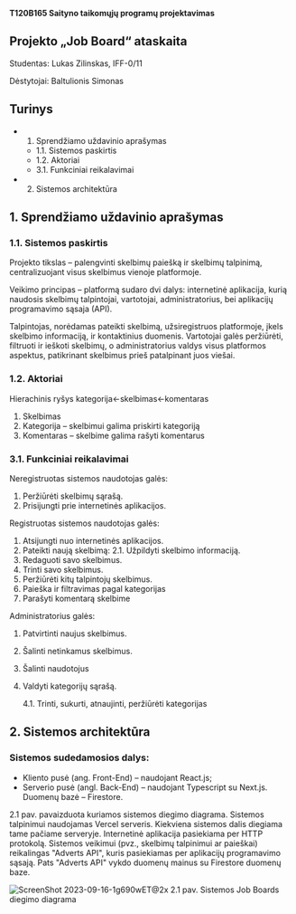**T120B165 Saityno taikomųjų programų projektavimas**

## Projekto „Job Board“ ataskaita

Studentas: Lukas Zilinskas, IFF-0/11

Dėstytojai: Baltulionis Simonas

## Turinys

- 1. Sprendžiamo uždavinio aprašymas
   - 1.1. Sistemos paskirtis
   - 1.2. Aktoriai
   - 3.1. Funkciniai reikalavimai
- 2. Sistemos architektūra


## 1. Sprendžiamo uždavinio aprašymas

### 1.1. Sistemos paskirtis

Projekto tikslas – palengvinti skelbimų paiešką ir skelbimų talpinimą, centralizuojant
visus skelbimus vienoje platformoje.

Veikimo principas – platformą sudaro dvi dalys: internetinė aplikacija, kurią naudosis
skelbimų talpintojai, vartotojai, administratorius, bei aplikacijų programavimo sąsaja (API).

Talpintojas, norėdamas pateikti skelbimą, užsiregistruos platformoje, įkels skelbimo
informaciją, ir kontaktinius duomenis. Vartotojai galės peržiūrėti, filtruoti ir ieškoti skelbimų,
o administratorius valdys visus platformos aspektus, patikrinant skelbimus prieš patalpinant
juos viešai.

### 1.2. Aktoriai

Hierachinis ryšys kategorija<-skelbimas<-komentaras

1. Skelbimas
2. Kategorija – skelbimui galima priskirti kategoriją
3. Komentaras – skelbime galima rašyti komentarus

### 3.1. Funkciniai reikalavimai

Neregistruotas sistemos naudotojas galės:

1. Peržiūrėti skelbimų sąrašą.
2. Prisijungti prie internetinės aplikacijos.

Registruotas sistemos naudotojas galės:

1. Atsijungti nuo internetinės aplikacijos.
2. Pateikti naują skelbimą:
    2.1. Užpildyti skelbimo informaciją.
3. Redaguoti savo skelbimus.
4. Trinti savo skelbimus.
5. Peržiūrėti kitų talpintojų skelbimus.
6. Paieška ir filtravimas pagal kategorijas
7. Parašyti komentarą skelbime

Administratorius galės:

1. Patvirtinti naujus skelbimus.
2. Šalinti netinkamus skelbimus.
3. Šalinti naudotojus
4. Valdyti kategorijų sąrašą.

    4.1. Trinti, sukurti, atnaujinti, peržiūrėti kategorijas

## 2. Sistemos architektūra


### Sistemos sudedamosios dalys:

- Kliento pusė (ang. Front-End) – naudojant React.js;
- Serverio pusė (angl. Back-End) – naudojant Typescript su Next.js. Duomenų bazė – Firestore.
  
2.1 pav. pavaizduota kuriamos sistemos diegimo diagrama. Sistemos talpinimui naudojamas
Vercel serveris. Kiekviena sistemos dalis diegiama tame pačiame serveryje. Internetinė
aplikacija pasiekiama per HTTP protokolą. Sistemos veikimui (pvz., skelbimų talpinimui ar
paieškai) reikalingas "Adverts API", kuris pasiekiamas per aplikacijų programavimo sąsają.
Pats "Adverts API" vykdo duomenų mainus su Firestore duomenų baze.

![ScreenShot 2023-09-16-1g690wET@2x](https://github.com/CodingLukas/saitynas/assets/2143609/8310c69e-1305-4d8d-9c34-6db02e432510)
2.1 pav. Sistemos Job Boards diegimo diagrama
